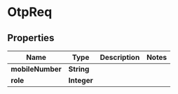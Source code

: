# OtpReq

## Properties
Name | Type | Description | Notes
------------ | ------------- | ------------- | -------------
**mobileNumber** | **String** |  | 
**role** | **Integer** |  | 
